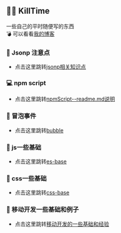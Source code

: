 ## 🙋‍♂️ KillTime
一些自己的平时随便写的东西
<br>
💣 可以看看[我的博客](http://www.wusiqing.com)


### 📝 Jsonp 注意点
- 点击这里跳转[jsonp相关知识点](./JSONP/README.md)

### 💻 npm script 
- 点击这里跳转[npmScript--readme.md说明](./npmScript/README.md)

### 📝 冒泡事件
- 点击这里跳转[bubble](./bubble/readme.md)

### 📝 js一些基础
- 点击这里跳转[es-base](./es-base/readme.md)

### 📝 css一些基础
- 点击这里跳转[css-base](./css-base/readme.md)

### 📝 移动开发一些基础和例子
- 点击这里跳转[移动开发的一些基础和经验](./mobile/readme.md)